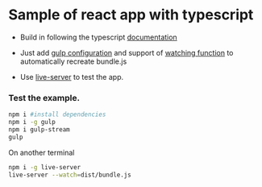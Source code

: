 # Sample of react app with typescript

- Build in following the typescript [documentation](
https://www.typescriptlang.org/docs/handbook/react-&-webpack.html)

- Just add [gulp configuration](https://webpack.github.io/docs/usage-with-gulp.html) and support of [watching function](https://github.com/shama/webpack-stream/issues/18) to automatically recreate bundle.js

- Use [live-server](https://github.com/tapio/live-server) to test the app.

### Test the example.

```bash
npm i #install dependencies
npm i -g gulp
npm i gulp-stream
gulp
```

On another terminal

```bash
npm i -g live-server
live-server --watch=dist/bundle.js
```
